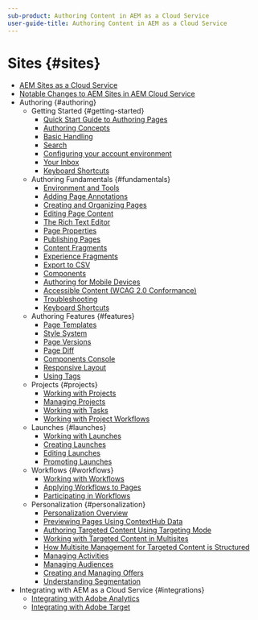 ```yaml
---
sub-product: Authoring Content in AEM as a Cloud Service
user-guide-title: Authoring Content in AEM as a Cloud Service
---
```


# Sites {#sites}

+ [AEM Sites as a Cloud Service](/help/sites-cloud/home.md)
+ [Notable Changes to AEM Sites in AEM Cloud Service](sites-cloud-changes.md)
+ Authoring {#authoring}
  + Getting Started {#getting-started}
    + [Quick Start Guide to Authoring Pages](authoring/getting-started/quick-start.md)
    + [Authoring Concepts](authoring/getting-started/concepts.md)
    + [Basic Handling](authoring/getting-started/basic-handling.md)
    + [Search](authoring/getting-started/search.md)
    + [Configuring your account environment](authoring/getting-started/account-environment.md)
    + [Your Inbox](authoring/getting-started/inbox.md)
    + [Keyboard Shortcuts](authoring/getting-started/keyboard-shortcuts.md)
  + Authoring Fundamentals {#fundamentals}
    + [Environment and Tools](authoring/fundamentals/environment-tools.md)
    + [Adding Page Annotations](authoring/fundamentals/annotations.md)
    + [Creating and Organizing Pages](authoring/fundamentals/organizing-pages.md)
    + [Editing Page Content](authoring/fundamentals/editing-content.md)
    + [The Rich Text Editor](authoring/fundamentals/rich-text-editor.md)
    + [Page Properties](authoring/fundamentals/page-properties.md)
    + [Publishing Pages](authoring/fundamentals/publishing-pages.md)
    + [Content Fragments](authoring/fundamentals/content-fragments.md)
    + [Experience Fragments](authoring/fundamentals/experience-fragments.md)
    + [Export to CSV](authoring/fundamentals/csv-export.md)
    + [Components](authoring/fundamentals/components.md)
    + [Authoring for Mobile Devices](authoring/fundamentals/mobile.md)
    + [Accessible Content (WCAG 2.0 Conformance)](authoring/fundamentals/accessible-content.md)
    + [Troubleshooting](authoring/fundamentals/troubleshooting.md)
    + [Keyboard Shortcuts](authoring/fundamentals/keyboard-shortcuts.md)
  + Authoring Features {#features}
    + [Page Templates](authoring/features/templates.md)
    + [Style System](authoring/features/style-system.md)
    + [Page Versions](authoring/features/page-versions.md)
    + [Page Diff](authoring/features/page-diff.md)
    + [Components Console](authoring/features/components-console.md)
    + [Responsive Layout](authoring/features/responsive-layout.md)
    + [Using Tags](authoring/features/tags.md)
  + Projects {#projects}
    + [Working with Projects](authoring/projects/overview.md)
    + [Managing Projects](authoring/projects/managing.md)
    + [Working with Tasks](authoring/projects/tasks.md)
    + [Working with Project Workflows](authoring/projects/workflows.md)
  + Launches {#launches}
    + [Working with Launches](authoring/launches/overview.md)
    + [Creating Launches](authoring/launches/creating.md)
    + [Editing Launches](authoring/launches/editing.md)
    + [Promoting Launches](authoring/launches/promoting.md)
  + Workflows {#workflows}
    + [Working with Workflows](authoring/workflows/overview.md)
    + [Applying Workflows to Pages](authoring/workflows/applying.md)
    + [Participating in Workflows](authoring/workflows/participating.md)
  + Personalization {#personalization}
    + [Personalization Overview](authoring/personalization/overview.md)
    + [Previewing Pages Using ContextHub Data](authoring/personalization/contexthub.md)
    + [Authoring Targeted Content Using Targeting Mode](authoring/personalization/targeted-content.md)
    + [Working with Targeted Content in Multisites](authoring/personalization/multisite-targeted-content.md)
    + [How Multisite Management for Targeted Content is Structured](authoring/personalization/multisite-structure.md)
    + [Managing Activities](authoring/personalization/activities.md)
    + [Managing Audiences](authoring/personalization/audiences.md)
    + [Creating and Managing Offers](authoring/personalization/offers.md)
    + [Understanding Segmentation](authoring/personalization/segmentation.md)
+ Integrating with AEM as a Cloud Service {#integrations}
  + [Integrating with Adobe Analytics](integrating/adobe-analytics.md)
  + [Integrating with Adobe Target](integrating/adobe-target.md)
